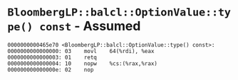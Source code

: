 # `BloombergLP::balcl::OptionValue::type() const` - Assumed

```x86asm
0000000000465e70 <BloombergLP::balcl::OptionValue::type() const>:
0000000000000000: 03	movl	64(%rdi), %eax
0000000000000003: 01	retq	
0000000000000004: 10	nopw	%cs:(%rax,%rax)
000000000000000e: 02	nop	
```
